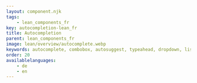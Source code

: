 ```yaml
---
layout: component.njk
tags: 
    - lean_components_fr
key: autocompletion-lean_fr
title: Autocompletion
parent: lean_components_fr
image: lean/overview/autocomplete.webp
keywords: autocomplete, combobox, autosuggest, typeahead, dropdown, listbox
order: 20
availablelanguages: 
    - de
    - en
---
```


